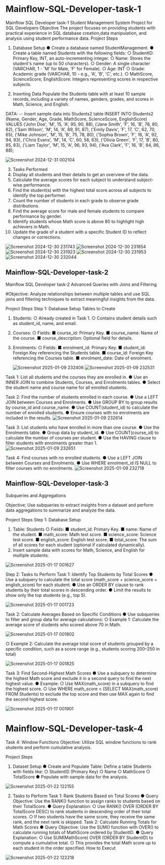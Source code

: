 # Mainflow-SQL-Developer-task-1
Mainflow SQL Developer task-1
Student Management System Project for SQL Developers
 Objective
The project focuses on providing students with practical experience in SQL database creation,data manipulation, and analysis using student performance data.
 Project Steps
 
1. Database Setup
● Create a database named StudentManagement.
● Create a table named Students with the following fields:
○ StudentID: Primary Key, INT, an auto-incrementing integer.
○ Name: Stores the student's name (up to 50 characters).
○ Gender: A single character (VARCHAR, 1 - 'M' for Male, 'F' for Female).
○ Age: INT
○ Grade: Academic grade (VARCHAR, 10 - e.g., 'A', 'B', 'C', etc.).
○ MathScore, ScienceScore, EnglishScore: Integers representing scores in respective subjects.

2. Inserting Data
  Populate the Students table with at least 10 sample records, including a variety of names, genders, grades, and scores in Math, Science, and English.

DATA:
  -- Insert sample data into Students2 table
  INSERT INTO Students2 (Name, Gender, Age, Grade, MathScore, ScienceScore, EnglishScore) VALUES
  ('John Doe', 'M', 15, 'A', 95, 90, 88),
  ('Jane Smith', 'F', 16, 'B', 78, 80, 82),
  ('Sam Wilson', 'M', 14, 'A', 89, 91, 87),
  ('Emily Davis', 'F', 17, 'C', 62, 70, 65),
  ('Mike Johnson', 'M', 15, 'B', 75, 78, 80),
  ('Sophia Brown', 'F', 16, 'A', 92, 94, 93),
  ('Chris Evans', 'M', 14, 'C', 60, 58, 63),
  ('Olivia Green', 'F', 17, 'B', 80, 85, 83),
  ('Liam Taylor', 'M', 15, 'A', 96, 93, 94),
  ('Ava Clark', 'F', 16, 'B', 84, 86, 88);

  ![Screenshot 2024-12-31 002104](https://github.com/user-attachments/assets/53bdb693-c55f-45f3-820d-8dbe7eee74b9)



3. Tasks  Performed
  1. Display all students and their details to get an overview of the data. 
  2. Calculate the average scores for each subject to understand subject-wise performance.
  3. Find the student(s) with the highest total score across all subjects to identify the top performer.
  4. Count the number of students in each grade to observe grade distributions.
  5. Find the average score for male and female students to compare performance by gender.
  6. Identify students whose Math score is above 80 to highlight high achievers in Math.
  7. Update the grade of a student with a specific Student ID to reflect changes or corrections.
     
![Screenshot 2024-12-30 231743](https://github.com/user-attachments/assets/8e4252fa-a4d4-4f18-abca-b3ed02eea7d9)
![Screenshot 2024-12-30 231854](https://github.com/user-attachments/assets/1a68c295-c203-4e8a-a47d-542bf5c79f4b)
![Screenshot 2024-12-30 231923](https://github.com/user-attachments/assets/d4688418-2325-43fc-ab2e-5eb4dfedc039)
![Screenshot 2024-12-30 231953](https://github.com/user-attachments/assets/dd90f221-a226-451f-8b0a-854046221726)
![Screenshot 2024-12-30 232044](https://github.com/user-attachments/assets/3f0635e0-e531-4991-8703-b21b8b208b1c)


## Mainflow-SQL-Developer-task-2
Mainflow SQL Developer task-2
Advanced Queries with Joins and Filtering

#Objective:
Analyze relationships between multiple tables and use SQL joins and filtering techniques to extract meaningful insights from the data.

Project Steps
Step 1: Database Setup
Tables to Create
1. Students:
 ○ Already created in Task 1.
 ○ Contains student details such as student_id, name, and email.
2. Courses:
 ○ Fields:
   ■ course_id: Primary Key.
   ■ course_name: Name of the course.
   ■ course_description: Optional field for details.
3. Enrolments:
 ○ Fields:
   ■ enrolment_id: Primary Key.
   ■ student_id: Foreign Key referencing the Students table.
   ■ course_id: Foreign Key referencing the Courses table.
   ■ enrolment_date: Date of enrolment.

   ![Screenshot 2025-01-09 232406](https://github.com/user-attachments/assets/c64f4cbe-7509-4b3f-b68c-a16db42f68ef)
   ![Screenshot 2025-01-09 232531](https://github.com/user-attachments/assets/218f450b-3d18-48ea-b223-8ba99b62dff7)


Task 1: List all students and the courses they are enrolled in.
   ● Use an INNER JOIN to combine Students, Courses, and Enrolments tables.
   ● Select the student name and course name for all enrolled students. 
  
   
Task 2: Find the number of students enrolled in each course.
   ● Use a LEFT JOIN between Courses and Enrolments.
   ● Use GROUP BY to group results by course_id and course_name.
   ● Use COUNT(student_id) to calculate the number of enrolled students.
   ● Ensure courses with no enrolments are included in the results.
   ![Screenshot 2025-01-09 232614](https://github.com/user-attachments/assets/010a0456-458f-4256-a4e8-b7b5fd4902dc)

Task 3: List students who have enrolled in more than one course.
   ● Use the Enrolments table.
   ● Group data by student_id.
   ● Use COUNT(course_id) to calculate the number of courses per student.
   ● Use the HAVING clause to filter students with enrolments greater than 1.  
   ![Screenshot 2025-01-09 232651](https://github.com/user-attachments/assets/027f2b57-2f65-42fd-a03d-4dbc5f2687d3)

Task 4: Find courses with no enrolled students.
   ● Use a LEFT JOIN between Courses and Enrolments.
   ● Use WHERE enrolment_id IS NULL to filter courses with no enrolments.
   ![Screenshot 2025-01-09 232718](https://github.com/user-attachments/assets/cf5ee548-c003-45bf-90ce-e20821bcb966)


## Mainflow-SQL-Developer-task-3
   Subqueries and Aggregations

   Objective;
Use subqueries to extract insights from a dataset and perform data aggregations to summarize
and analyze the data.

Project Steps
Step 1: Database Setup
1. Table: Students
○ Fields:
  ■ student_id: Primary Key.
  ■ name: Name of the student.
  ■ math_score: Math test score.
  ■ science_score: Science test score.
  ■ english_score: English test score.
  ■ total_score: The sum of all scores for each student (optional if
calculated dynamically).
2. Insert sample data with scores for Math, Science, and English for multiple
students.

![Screenshot 2025-01-17 001627](https://github.com/user-attachments/assets/789ab081-fe90-45fb-a543-88a2b233d327)

Step 2: Tasks to Perform
Task 1: Identify Top Students by Total Scores
  ● Use a subquery to calculate the total score (math_score + science_score +
  english_score) for each student.
  ● Use an ORDER BY clause to rank students by their total scores in descending order.
  ● Limit the results to show only the top students (e.g., top 5).

![Screenshot 2025-01-17 001723](https://github.com/user-attachments/assets/892b9565-d879-4bbc-a47b-cbc96365cecb)

Task 2: Calculate Averages Based on Specific Conditions
● Use subqueries to filter and group data for average calculations:
  ○ Example 1: Calculate the average score of students who scored above 70 in
  Math.

  ![Screenshot 2025-01-17 001802](https://github.com/user-attachments/assets/427492f3-cfb0-4921-9431-101f8d4a6d37)

  ○ Example 2: Calculate the average total score of students grouped by a specific
  condition, such as a score range (e.g., students scoring 200–250 in total)

![Screenshot 2025-01-17 001825](https://github.com/user-attachments/assets/0517cf50-1ffa-436a-b612-7fe343c282c1)


Task 3: Find Second-Highest Math Scores
● Use a subquery to determine the highest Math score and exclude it in a second query to
  find the next highest value.
● Example:
  ○ Use MAX(math_score) in a subquery to find the highest score.
  ○ Use WHERE math_score < (SELECT MAX(math_score) FROM
  Students) to exclude the top score and then use MAX again to find the second
  highest score.

  ![Screenshot 2025-01-17 001901](https://github.com/user-attachments/assets/63082c4a-2c01-491f-9b72-79cd0d2a8c0b)


  # Mainflow-SQL-Developer-task-4
  Task 4: Window Functions
 Objective: Utilize SQL window functions to rank students and perform cumulative analysis.

Project Steps
1. Dataset Setup
● Create and Populate Table:
  Define a table Students with fields like:
  ○ StudentID (Primary Key)
  ○ Name
  ○ MathScore
  ○ TotalScore
● Populate with sample data for the analysis.

![Screenshot 2025-01-22 122155](https://github.com/user-attachments/assets/cfac653c-b4f5-495c-998b-2750965ede4b)

2. Tasks to Perform
 Task 1: Rank Students Based on Total Scores
● Query Objective: Use the RANK() function to assign ranks to students based on their TotalScore.
● Query Explanation:
  ○ Use RANK() OVER (ORDER BY TotalScore DESC) to rank students in descending order of their total scores.
  ○ If two students have the same score, they receive the same rank, and the next rank is skipped.
Task 2: Calculate Running Totals for Math Scores
● Query Objective: Use the SUM() function with OVER() to calculate running totals of MathScore ordered by StudentID.
● Query Explanation:
  ○ Use SUM(MathScore) OVER (ORDER BY StudentID) to compute a cumulative total.
  ○ This provides the total Math score up to each student in the order specified. How to Execut


![Screenshot 2025-01-22 122218](https://github.com/user-attachments/assets/e4c6a9fb-8f68-4117-bc7b-7be2554d7a0e)






